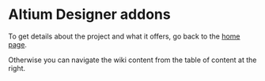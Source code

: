 # Altium Designer addons
To get details about the project and what it offers, go back to the [home page](https://github.com/Altium-Designer-addons/scripts-libraries).

Otherwise you can navigate the wiki content from the table of content at the right.